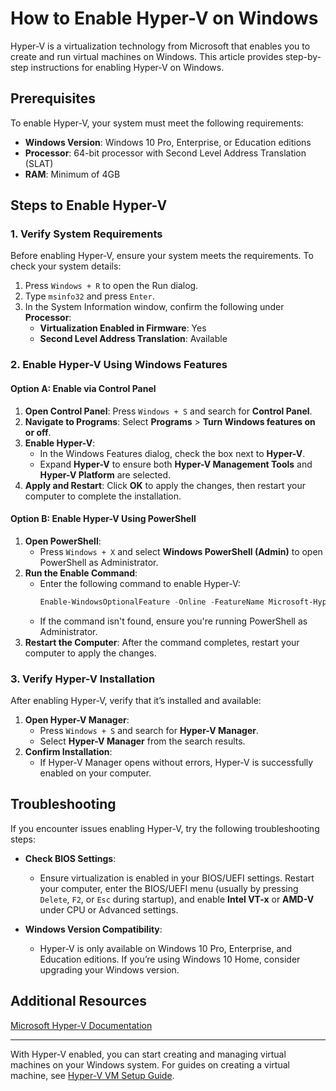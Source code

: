 # How to Enable Hyper-V on Windows

Hyper-V is a virtualization technology from Microsoft that enables you to create and run virtual machines on Windows. This article provides step-by-step instructions for enabling Hyper-V on Windows.

## Prerequisites

To enable Hyper-V, your system must meet the following requirements:
- **Windows Version**: Windows 10 Pro, Enterprise, or Education editions
- **Processor**: 64-bit processor with Second Level Address Translation (SLAT)
- **RAM**: Minimum of 4GB

## Steps to Enable Hyper-V

### 1. Verify System Requirements

Before enabling Hyper-V, ensure your system meets the requirements. To check your system details:
1. Press `Windows + R` to open the Run dialog.
2. Type `msinfo32` and press `Enter`.
3. In the System Information window, confirm the following under **Processor**:
   - **Virtualization Enabled in Firmware**: Yes
   - **Second Level Address Translation**: Available

### 2. Enable Hyper-V Using Windows Features

#### Option A: Enable via Control Panel

1. **Open Control Panel**: Press `Windows + S` and search for **Control Panel**.
2. **Navigate to Programs**: Select **Programs** > **Turn Windows features on or off**.
3. **Enable Hyper-V**:
   - In the Windows Features dialog, check the box next to **Hyper-V**.
   - Expand **Hyper-V** to ensure both **Hyper-V Management Tools** and **Hyper-V Platform** are selected.
4. **Apply and Restart**: Click **OK** to apply the changes, then restart your computer to complete the installation.

#### Option B: Enable Hyper-V Using PowerShell

1. **Open PowerShell**:
   - Press `Windows + X` and select **Windows PowerShell (Admin)** to open PowerShell as Administrator.
2. **Run the Enable Command**:
   - Enter the following command to enable Hyper-V:
     ```powershell
     Enable-WindowsOptionalFeature -Online -FeatureName Microsoft-Hyper-V -All
     ```
   - If the command isn't found, ensure you're running PowerShell as Administrator.
3. **Restart the Computer**: After the command completes, restart your computer to apply the changes.

### 3. Verify Hyper-V Installation

After enabling Hyper-V, verify that it’s installed and available:

1. **Open Hyper-V Manager**:
   - Press `Windows + S` and search for **Hyper-V Manager**.
   - Select **Hyper-V Manager** from the search results.
2. **Confirm Installation**:
   - If Hyper-V Manager opens without errors, Hyper-V is successfully enabled on your computer.

## Troubleshooting

If you encounter issues enabling Hyper-V, try the following troubleshooting steps:

- **Check BIOS Settings**:
  - Ensure virtualization is enabled in your BIOS/UEFI settings. Restart your computer, enter the BIOS/UEFI menu (usually by pressing `Delete`, `F2`, or `Esc` during startup), and enable **Intel VT-x** or **AMD-V** under CPU or Advanced settings.
  
- **Windows Version Compatibility**:
  - Hyper-V is only available on Windows 10 Pro, Enterprise, and Education editions. If you’re using Windows 10 Home, consider upgrading your Windows version.

## Additional Resources

[Microsoft Hyper-V Documentation](https://learn.microsoft.com/en-us/virtualization/hyper-v-on-windows/quick-start/enable-hyper-v)

---

With Hyper-V enabled, you can start creating and managing virtual machines on your Windows system. For guides on creating a virtual machine, see [Hyper-V VM Setup Guide](link-to-your-vm-setup-guide).

